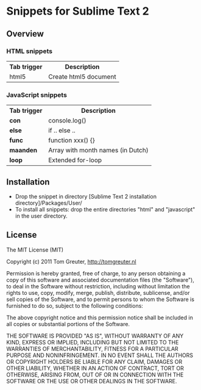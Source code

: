 # Snippets for Sublime Text 2

## Overview

### HTML snippets
<table>
	<tr><th>Tab trigger</th>
	<th>Description</th></tr>
	<tr><td>html5</td>
	<td>Create html5 document</td></tr>
</table>

### JavaScript snippets
<table>
	<tr><th>Tab trigger</th>
		<th>Description</th></tr>
	</tr>
	<tr>
		<td><strong>con</strong></td>
		<td>console.log()</td>
	</tr>
	<tr>
		<td><strong>else</strong></td>
		<td>if .. else ..</td>
	</tr>
	<tr>
		<td><strong>func</strong></td>
		<td>function xxx() {}</td>
	</tr>
	<tr>
		<td><strong>maanden</strong></td>
		<td>Array with month names (in Dutch)</td>
	</tr>
	<tr>
		<td><strong>loop</strong></td>
		<td>Extended for-loop</td>
	</tr>
</table>

## Installation
- Drop the snippet in directory [Sublime Text 2 installation directory]/Packages/User/
- To install all snippets: drop the entire directories "html" and "javascript" in the user directory.

## License
The MIT License (MIT)

Copyright (c) 2011 Tom Greuter, http://tomgreuter.nl

Permission is hereby granted, free of charge, to any person obtaining a copy of this software and associated documentation files (the "Software"), to deal in the Software without restriction, including without limitation the rights to use, copy, modify, merge, publish, distribute, sublicense, and/or sell copies of the Software, and to permit persons to whom the Software is furnished to do so, subject to the following conditions:

The above copyright notice and this permission notice shall be included in all copies or substantial portions of the Software.

THE SOFTWARE IS PROVIDED "AS IS", WITHOUT WARRANTY OF ANY KIND, EXPRESS OR IMPLIED, INCLUDING BUT NOT LIMITED TO THE WARRANTIES OF MERCHANTABILITY, FITNESS FOR A PARTICULAR PURPOSE AND NONINFRINGEMENT. IN NO EVENT SHALL THE AUTHORS OR COPYRIGHT HOLDERS BE LIABLE FOR ANY CLAIM, DAMAGES OR OTHER LIABILITY, WHETHER IN AN ACTION OF CONTRACT, TORT OR OTHERWISE, ARISING FROM, OUT OF OR IN CONNECTION WITH THE SOFTWARE OR THE USE OR OTHER DEALINGS IN THE SOFTWARE.

